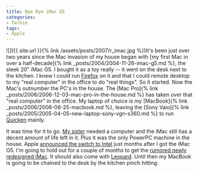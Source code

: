 ```yaml
---
title: Bye Bye iMac G5
categories:
- Techie
tags:
- Apple
---
```


![]({{ site.url }}{% link /assets/posts/2007/r_imac.jpg %})It's been just over two years since the Mac invasion of my house began with [my first Mac in over a half-decade]{% link _posts/2004/2004-11-26-imac-g5.md %}, the sleek 20" iMac G5. I bought it as a toy really -- it went on the desk next to the kitchen. I knew I could run [Firefox](http://www.getfirefox.com/) on it and that I could remote desktop to my "real computer" in the office to do "real things". So it started.
Now the Mac's outnumber the PC's in the house. The [Mac Pro]{% link _posts/2006/2006-12-03-mac-pro-in-the-house.md %} has taken over that "real computer" in the office. My laptop of choice is my [MacBook]{% link _posts/2006/2006-06-25-macbook.md %}, leaving the [Sony Vaio]{% link _posts/2005/2005-04-05-new-laptop-sony-vgn-s360.md %} to run [Quicken](http://www.quicken.com/) mainly.

It was time for it to go. [My sister](http://www.myspace.com/delphinia9) needed a computer and the iMac still has a decent amount of life left in it. Plus it was the only PowerPC machine in the house. Apple [announced the switch to Intel](http://news.com.com/Its+Intel+inside+for+Apples+Mac/2009-1006_3-5733937.html) just months after I got the iMac G5. I'm going to hold out for a couple of months to get the [rumored newly redesigned iMac](http://www.appleinsider.com/article.php?id=2582). It should also come with [Leopard](http://www.apple.com/macosx/leopard/). Until then my MacBook is going to be chained to the desk by the kitchen pinch hitting.
